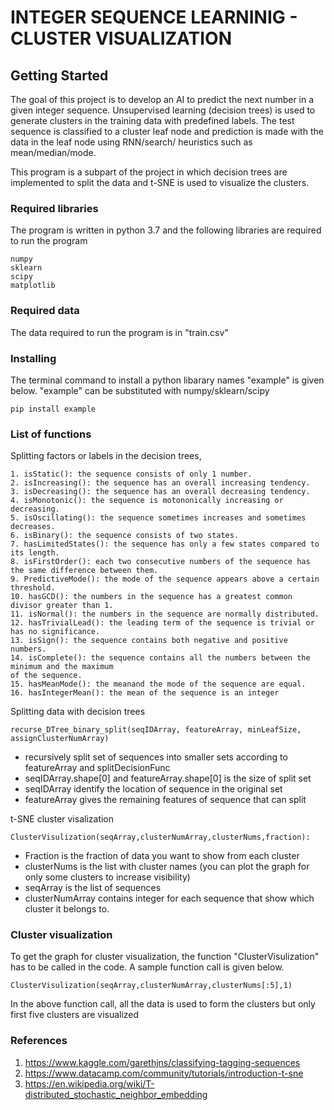 #	INTEGER SEQUENCE LEARNINIG - CLUSTER VISUALIZATION


## Getting Started

The goal of this project is to develop an AI to predict the next number in a given integer sequence. Unsupervised learning (decision trees) is used to generate clusters in the training data with predefined labels. The test sequence is classified to a cluster leaf node and prediction is made with the data in the leaf node using RNN/search/ heuristics such as mean/median/mode.

This program is a subpart of the project in which decision trees are implemented to split the data and t-SNE is used to visualize the clusters.


### Required libraries

The program is written in python 3.7 and the following libraries are required to run the program

```
numpy
sklearn
scipy
matplotlib
```

###	Required data

The data required to run the program is in "train.csv"

### Installing

The terminal command to install a python libarary names "example" is given below. "example" can be substituted with numpy/sklearn/scipy

```
pip install example

```
###	List of functions

Splitting factors or labels in the decision trees,

```
1. isStatic(): the sequence consists of only 1 number.
2. isIncreasing(): the sequence has an overall increasing tendency.
3. isDecreasing(): the sequence has an overall decreasing tendency.
4. isMonotonic(): the sequence is motononically increasing or decreasing.
5. isOscillating(): the sequence sometimes increases and sometimes decreases.
6. isBinary(): the sequence consists of two states.
7. hasLimitedStates(): the sequence has only a few states compared to its length.
8. isFirstOrder(): each two consecutive numbers of the sequence has the same difference between them.
9. PredictiveMode(): the mode of the sequence appears above a certain threshold.
10. hasGCD(): the numbers in the sequence has a greatest common divisor greater than 1.
11. isNormal(): the numbers in the sequence are normally distributed.
12. hasTrivialLead(): the leading term of the sequence is trivial or has no significance.
13. isSign(): the sequence contains both negative and positive numbers.
14. isComplete(): the sequence contains all the numbers between the minimum and the maximum
of the sequence.
15. hasMeanMode(): the meanand the mode of the sequence are equal.
16. hasIntegerMean(): the mean of the sequence is an integer	

```

Splitting data with decision trees

```
recurse_DTree_binary_split(seqIDArray, featureArray, minLeafSize, assignClusterNumArray)
```

*	recursively split set of sequences into smaller sets according to featureArray and splitDecisionFunc
*	seqIDArray.shape[0] and featureArray.shape[0] is the size of split set
*	seqIDArray identify the location of sequence in the original set
*	featureArray gives the remaining features of sequence that can split


t-SNE cluster visalization

```
ClusterVisulization(seqArray,clusterNumArray,clusterNums,fraction):
```

*	Fraction is the fraction of data you want to show from each cluster
*	clusterNums is the list with cluster names (you can plot the graph for only some clusters to increase visibility)
*	seqArray is the list of sequences
*	clusterNumArray contains integer for each sequence that show which cluster it belongs to.

### Cluster visualization

To get the graph for cluster visualization, the function "ClusterVisulization" has to be called in the code. A sample function call is given below.

```
ClusterVisulization(seqArray,clusterNumArray,clusterNums[:5],1)
```

In the above function call, all the data is used to form the clusters but only first five clusters are visualized

###	References

1.	https://www.kaggle.com/garethjns/classifying-tagging-sequences
2.	https://www.datacamp.com/community/tutorials/introduction-t-sne
3.	https://en.wikipedia.org/wiki/T-distributed_stochastic_neighbor_embedding

